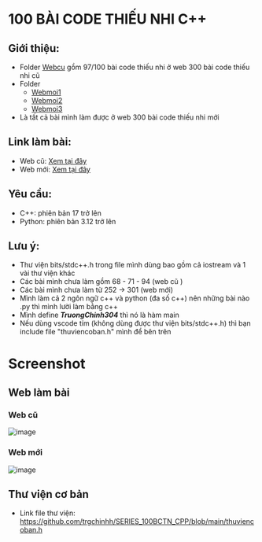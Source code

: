 # 100 BÀI CODE THIẾU NHI C++ 

## Giới thiệu: 
- Folder [Webcu](https://github.com/trgchinhh/baicodethieunhi/tree/main/Webcu) gồm 97/100 bài code thiếu nhi ở web 300 bài code thiếu nhi cũ
- Folder
  + [Webmoi1](https://github.com/trgchinhh/baicodethieunhi/tree/main/Webmoi1)
  + [Webmoi2](https://github.com/trgchinhh/baicodethieunhi/tree/main/Webmoi2)
  + [Webmoi3](https://github.com/trgchinhh/baicodethieunhi/tree/main/Webmoi3)
- Là tất cả bài mình làm được ở web 300 bài code thiếu nhi mới 

## Link làm bài: 
- Web cũ: [Xem tại đây](https://v0.xn--300bicode-t1a.vn/)
- Web mới: [Xem tại đây](https://xn--300bicode-t1a.vn/problems/?order=code)

## Yêu cầu:
- C++: phiên bản 17 trở lên 
- Python: phiên bản 3.12 trở lên 

## Lưu ý: 
- Thư viện bits/stdc++.h trong file mình dùng bao gồm cả iostream và 1 vài thư viện khác 
- Các bài mình chưa làm gồm 68 - 71 - 94 (web cũ )
- Các bài mình chưa làm từ 252 -> 301 (web mới) 
- Mình làm cả 2 ngôn ngữ c++ và python (đa số c++) nên những bài nào .py thì mình lười làm bằng c++
- Mình define ___TruongChinh304___ thì nó là hàm main 
- Nếu dùng vscode tím (không dùng được thư viện bits/stdc++.h) thì bạn include file "thuviencoban.h" mình để bên trên  

# Screenshot

## Web làm bài 


### Web cũ 
![image](https://github.com/user-attachments/assets/34c9dbfc-6c41-4b0f-a77f-12f36680786d)

### Web mới 
![image](https://github.com/user-attachments/assets/983b370a-3cfe-4a99-9fce-0ec202ee7b68)

## Thư viện cơ bản
- Link file thư viện: https://github.com/trgchinhh/SERIES_100BCTN_CPP/blob/main/thuviencoban.h
  

